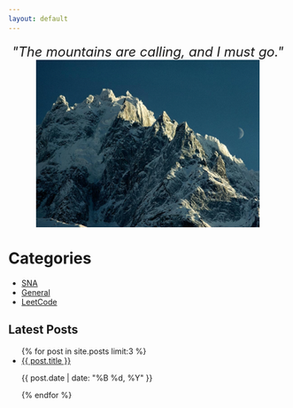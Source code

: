 ```yaml
---
layout: default
---
```

<div style="text-align: center; margin-top: 20px; font-size: 24px; font-style: italic;">
    "The mountains are calling, and I must go."
</div>

<img src="/assets/images/mountains.webp" alt="Banner Image" style="width: 80%; height: auto; margin: 0 auto; display: block;"/>

<div>
    <h1>Categories</h1>
    <ul>
        <li><a href="/categories/sna">SNA</a></li>
        <li><a href="/categories/general">General</a></li>
        <li><a href="/categories/leetcode">LeetCode</a></li>
    </ul>
</div>

<div>
    <h2>Latest Posts</h2>
    <ul>
        {% for post in site.posts limit:3 %}
        <li>
            <a href="{{ post.url }}">{{ post.title }}</a>
            <p>{{ post.date | date: "%B %d, %Y" }}</p>
        </li>
        {% endfor %}
    </ul>
</div>
